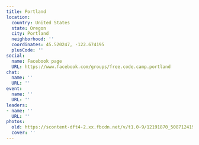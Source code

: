 ```yaml
---
title: Portland
location:
  country: United States
  state: Oregon
  city: Portland
  neighborhood: ''
  coordinates: 45.520247, -122.674195
  plusCode: ''
social:
  name: Facebook page
  URL: https://www.facebook.com/groups/free.code.camp.portland
chat:
  name: ''
  URL: ''
event:
  name: ''
  URL: ''
leaders:
- name: ''
  URL: ''
photos:
  old: https://scontent-dft4-2.xx.fbcdn.net/v/t1.0-9/12191870_508712419297753_6177114864377945770_n.jpg?oh=3e2de62d3171d821e0cd60c3ce2e9c1c&oe=5958EECD
  cover: ''
---
```

